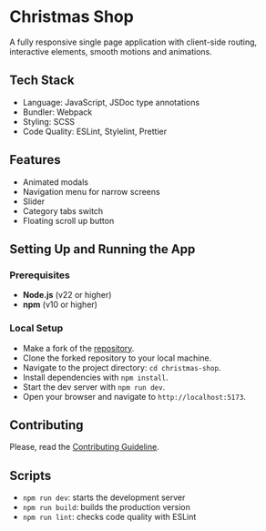# Christmas Shop

A fully responsive single page application with client-side routing, interactive elements, smooth motions and animations.

## Tech Stack

- Language: JavaScript, JSDoc type annotations
- Bundler: Webpack
- Styling: SCSS
- Code Quality: ESLint, Stylelint, Prettier

## Features

- Animated modals
- Navigation menu for narrow screens
- Slider
- Category tabs switch
- Floating scroll up button

## Setting Up and Running the App

### Prerequisites

- **Node.js** (v22 or higher)
- **npm** (v10 or higher)

### Local Setup

- Make a fork of the [repository](https://github.com/AlexanderMisyura/christmas-shop).
- Clone the forked repository to your local machine.
- Navigate to the project directory: `cd christmas-shop`.
- Install dependencies with `npm install`.
- Start the dev server with `npm run dev`.
- Open your browser and navigate to `http://localhost:5173`.

## Contributing

Please, read the [Contributing Guideline](./CONTRIBUTING.md).

## Scripts

- `npm run dev`: starts the development server
- `npm run build`: builds the production version
- `npm run lint`: checks code quality with ESLint
